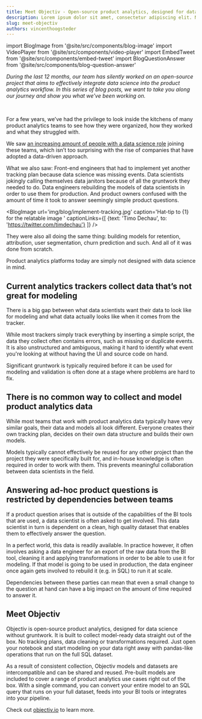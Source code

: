 ```yaml
---
title: Meet Objectiv - Open-source product analytics, designed for data science without gruntwork
description: Lorem ipsum dolor sit amet, consectetur adipiscing elit. Nullam faucibus sit amet dolor sed semper. Nunc faucibus tristique sapien, eu pharetra ligula pulvinar et. Aliquam ullamcorper lacus enim, in vulputate elit rutrum ut. Mauris iaculis varius erat, nec dapibus turpis lobortis eget. Cras vitae magna vitae erat volutpat tincidunt. Vestibulum eu magna eget lacus commodo eleifend sed ut lorem. Nam dapibus eros neque, non vulputate sem sodales placerat.
slug: meet-objectiv
authors: vincenthoogsteder
---
```


import BlogImage from '@site/src/components/blog-image'
import VideoPlayer from '@site/src/components/video-player'
import EmbedTweet from '@site/src/components/embed-tweet'
import BlogQuestionAnswer from '@site/src/components/blog-question-answer'


*During the last 12 months, our team has silently worked on an open-source project that aims to effectively integrate data science into the product analytics workflow. In this series of blog posts, we want to take you along our journey and show you what we’ve been working on.*

<!--truncate-->

<br />

For a few years, we’ve had the privilege to look inside the kitchens of many product analytics teams to see how they were organized, how they worked and what they struggled with.

We saw [an increasing amount of people with a data science role](https://www.zdnet.com/article/employers-are-desperate-for-data-scientists-as-demand-booms/) joining these teams, which isn’t too surprising with the rise of companies that have adopted a data-driven approach.

What we also saw: Front-end engineers that had to implement yet another tracking plan because data science was missing events. Data scientists jokingly calling themselves data janitors because of all the gruntwork they needed to do. Data engineers rebuilding the models of data scientists in order to use them for production. And product owners confused with the amount of time it took to answer seemingly simple product questions.

<BlogImage url='img/blog/implement-tracking.jpg' 
  caption='Hat-tip to {1} for the relatable image ' 
  captionLinks={[
    {text: 'Timo Dechau', to: 'https://twitter.com/timdechau'}
  ]} />

They were also all doing the same thing: building models for retention, attribution, user segmentation, churn prediction and such. And all of it was done from scratch.

Product analytics platforms today are simply not designed with data science in mind.

<BlogQuestionAnswer question="So, what's the problem?" answer="Well, we believe there's a couple." />

## Current analytics trackers collect data that’s not great for modeling

There is a big gap between what data scientists want their data to look like for modeling and what data actually looks like when it comes from the tracker. 

<BlogImage url='img/blog/expectations-reality.jpg' caption='What I want from my data' />

While most trackers simply track everything by inserting a simple script, the data they collect often contains errors, such as missing or duplicate events. It is also unstructured and ambiguous, making it hard to identify what event you're looking at without having the UI and source code on hand. 

Significant gruntwork is typically required before it can be used for modeling and validation is often done at a stage where problems are hard to fix.

## There is no common way to collect and model product analytics data

While most teams that work with product analytics data typically have very similar goals, their data and models all look different. Everyone creates their own tracking plan, decides on their own data structure and builds their own models. 

Models typically cannot effectively be reused for any other project than the project they were specifically built for, and in-house knowledge is often required in order to work with them. This prevents meaningful collaboration between data scientists in the field.

## Answering ad-hoc product questions is restricted by dependencies between teams

If a product question arises that is outside of the capabilities of the BI tools that are used, a data scientist is often asked to get involved. This data scientist in turn is dependent on a clean, high quality dataset that enables them to effectively answer the question. 

In a perfect world, this data is readily available. In practice however, it often involves asking a data engineer for an export of the raw data from the BI tool, cleaning it and applying transformations in order to be able to use it for modeling. If that model is going to be used in production, the data engineer once again gets involved to rebuild it (e.g. in SQL) to run it at scale.

Dependencies between these parties can mean that even a small change to the question at hand can have a big impact on the amount of time required to answer it.

<EmbedTweet id="1252291581320757249" />

<BlogQuestionAnswer question="What are you going to do about it?" answer="I'm glad you're asking, because we've been busy." />

## Meet Objectiv 

Objectiv is open-source product analytics, designed for data science without gruntwork. It is built to collect model-ready data straight out of the box. No tracking plans, data cleaning or transformations required. Just open your notebook and start modeling on your data right away with pandas-like operations that run on the full SQL dataset. 

<VideoPlayer url='https://vimeo.com/670857141' caption='Objectiv in 2 minutes' />

As a result of consistent collection, Objectiv models and datasets are intercompatible and can be shared and reused. Pre-built models are included to cover a range of product analytics use cases right out of the box. With a single command, you can convert your entire model to an SQL query that runs on your full dataset, feeds into your BI tools or integrates into your pipeline. 

Check out [objectiv.io](https://www.objectiv.io) to learn more.
<!-- 
## Try Objectiv

Objectiv in its current state is ready for early adopters. We’re working hard to add support for more data stores and make it easier to integrate with your existing stack. We also want to expand the selection of models that’s included.

If you want to try it out for yourself, check out our [quickstart guide](https://www.objectiv.io/docs/quickstart-guide) to spin up Objectiv locally.

**Join the discussion**

Have opinions on where we should take this or want to stay in the loop? 

[Join Our Slack Channel](https://join.slack.com/t/objectiv-io/shared_invite/zt-u6xma89w-DLDvOB7pQer5QUs5B_~5pg) -->
